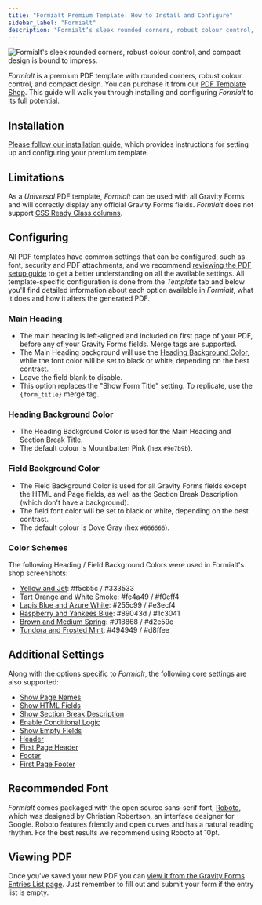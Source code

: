 ```yaml
---
title: "Formialt Premium Template: How to Install and Configure"
sidebar_label: "Formialt"
description: "Formialt‘s sleek rounded corners, robust colour control, and compact design is bound to impress."
---
```


![Formialt's sleek rounded corners, robust colour control, and compact design is bound to impress.](https://resources.gravitypdf.com/uploads/edd/2018/10/formialt-standard.png)

*Formialt* is a premium PDF template with rounded corners, robust colour control, and compact design. You can purchase it from our [PDF Template Shop](https://gravitypdf.com/shop/formialt/). This guide will walk you through installing and configuring *Formialt* to its full potential.

## Installation 

[Please follow our installation guide](shop-installing-upgrading-premium-templates.md), which provides instructions for setting up and configuring your premium template.

## Limitations 

As a *Universal* PDF template, *Formialt* can be used with all Gravity Forms and will correctly display any official Gravity Forms fields. *Formialt* does not support [CSS Ready Class columns](user-css-ready-classes.md).

## Configuring 

All PDF templates have common settings that can be configured, such as font, security and PDF attachments, and we recommend [reviewing the PDF setup guide](user-setup-pdf.md) to get a better understanding on all the available settings. All template-specific configuration is done from the *Template* tab and below you'll find detailed information about each option available in *Formialt*, what it does and how it alters the generated PDF.

### Main Heading 
* The main heading is left-aligned and included on first page of your PDF, before any of your Gravity Forms fields. Merge tags are supported.
* The Main Heading background will use the [Heading Background Color](#heading-background-color), while the font color will be set to black or white, depending on the best contrast.
* Leave the field blank to disable.
* This option replaces the "Show Form Title" setting. To replicate, use the `{form_title}` merge tag.

### Heading Background Color 
* The Heading Background Color is used for the Main Heading and Section Break Title.
* The default colour is Mountbatten Pink (hex `#9e7b9b`).

### Field Background Color 
* The Field Background Color is used for all Gravity Forms fields except the HTML and Page fields, as well as the Section Break Description (which don't have a background). 
* The field font color will be set to black or white, depending on the best contrast.
* The default colour is Dove Gray (hex `#666666`).

### Color Schemes 
The following Heading / Field Background Colors were used in Formialt's shop screenshots:
    
* [Yellow and Jet](https://resources.gravitypdf.com/uploads/edd/2018/10/formialt-yellow-jet.png): #f5cb5c / #333533
* [Tart Orange and White Smoke](https://resources.gravitypdf.com/uploads/edd/2018/10/formialt-tart-orange-white-smoke.png): #fe4a49 / #f0eff4
* [Lapis Blue and Azure White](https://resources.gravitypdf.com/uploads/edd/2018/10/formialt-lapis-blue-azure-white.png): #255c99 / #e3ecf4
* [Raspberry and Yankees Blue](https://resources.gravitypdf.com/uploads/edd/2018/10/formialt-raspberry-yankees-blue.png): #89043d / #1c3041
* [Brown and Medium Spring](https://resources.gravitypdf.com/uploads/edd/2018/10/formialt-brown-medium-spring.png): #918868 / #d2e59e
* [Tundora and Frosted Mint](https://resources.gravitypdf.com/uploads/edd/2018/10/formialt-tundora-frosted-mint.png): #494949 / #d8ffee

## Additional Settings 

Along with the options specific to *Formialt*, the following core settings are also supported:

-   [Show Page Names](user-setup-pdf.md#show-page-names)
-   [Show HTML Fields](user-setup-pdf.md#show-html-fields)
-   [Show Section Break Description](user-setup-pdf.md#show-section-break-description)
-   [Enable Conditional Logic](user-setup-pdf.md#enable-conditional-logic)
-   [Show Empty Fields](user-setup-pdf.md#show-empty-fields)
-   [Header](user-setup-pdf.md#header)
-   [First Page Header](user-setup-pdf.md#first-page-header)
-   [Footer](user-setup-pdf.md#footer)
-   [First Page Footer](user-setup-pdf.md#first-page-footer)

## Recommended Font 

*Formialt* comes packaged with the open source sans-serif font, [Roboto](https://fonts.google.com/specimen/Roboto), which was designed by Christian Robertson, an interface designer for Google. Roboto features friendly and open curves and has a natural reading rhythm. For the best results we recommend using Roboto at 10pt.

## Viewing PDF 

Once you've saved your new PDF you can [view it from the Gravity Forms Entries List page](user-viewing-pdfs.md). Just remember to fill out and submit your form if the entry list is empty.